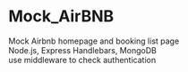 # Mock_AirBNB
   Mock Airbnb homepage and booking list page   
   Node.js, Express Handlebars, MongoDB   
   use middleware to check authentication
